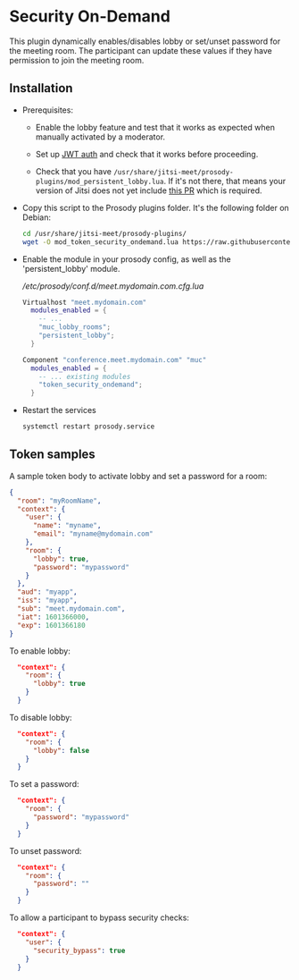 # Security On-Demand

This plugin dynamically enables/disables lobby or set/unset password for the
meeting room. The participant can update these values if they have permission to
join the meeting room.

## Installation

- Prerequisites:

  - Enable the lobby feature and test that it works as expected when manually
    activated by a moderator.

  - Set up
    [JWT auth](https://github.com/jitsi/lib-jitsi-meet/blob/master/doc/tokens.md)
    and check that it works before proceeding.

  - Check that you have
    `/usr/share/jitsi-meet/prosody-plugins/mod_persistent_lobby.lua`. If it's
    not there, that means your version of Jitsi does not yet include
    [this PR](https://github.com/jitsi/jitsi-meet/pull/12215) which is required.

- Copy this script to the Prosody plugins folder. It's the following folder on
  Debian:

  ```bash
  cd /usr/share/jitsi-meet/prosody-plugins/
  wget -O mod_token_security_ondemand.lua https://raw.githubusercontent.com/jitsi-contrib/prosody-plugins/main/token_security_ondemand/mod_token_security_ondemand.lua
  ```

- Enable the module in your prosody config, as well as the 'persistent_lobby'
  module.

  _/etc/prosody/conf.d/meet.mydomain.com.cfg.lua_

  ```lua
  Virtualhost "meet.mydomain.com"
    modules_enabled = {
      -- ...
      "muc_lobby_rooms";
      "persistent_lobby";
    }

  Component "conference.meet.mydomain.com" "muc"
    modules_enabled = {
      -- ... existing modules
      "token_security_ondemand";
    }
  ```

- Restart the services

  ```bash
  systemctl restart prosody.service
  ```

## Token samples

A sample token body to activate lobby and set a password for a room:

```json
{
  "room": "myRoomName",
  "context": {
    "user": {
      "name": "myname",
      "email": "myname@mydomain.com"
    },
    "room": {
      "lobby": true,
      "password": "mypassword"
    }
  },
  "aud": "myapp",
  "iss": "myapp",
  "sub": "meet.mydomain.com",
  "iat": 1601366000,
  "exp": 1601366180
}
```

To enable lobby:

```json
  "context": {
    "room": {
      "lobby": true
    }
  }
```

To disable lobby:

```json
  "context": {
    "room": {
      "lobby": false
    }
  }
```

To set a password:

```json
  "context": {
    "room": {
      "password": "mypassword"
    }
  }
```

To unset password:

```json
  "context": {
    "room": {
      "password": ""
    }
  }
```

To allow a participant to bypass security checks:

```json
  "context": {
    "user": {
      "security_bypass": true
    }
  }
```
